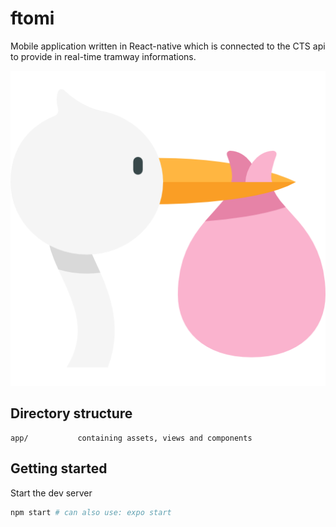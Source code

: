ftomi
=======

Mobile application written in React-native which is connected to the CTS api to provide in real-time tramway informations.

![Image](./assets/stork.png "stork")


## Directory structure

```
app/           containing assets, views and components
```

## Getting started

Start the dev server
```sh
npm start # can also use: expo start
```
